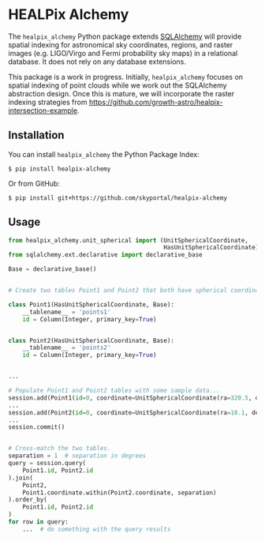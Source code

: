 # HEALPix Alchemy

The `healpix_alchemy` Python package extends [SQLAlchemy] will provide spatial
indexing for astronomical sky coordinates, regions, and raster images (e.g.
LIGO/Virgo and Fermi probability sky maps) in a relational database. It does
not rely on any database extensions.

This package is a work in progress. Initially, `healpix_alchemy` focuses on
spatial indexing of point clouds while we work out the SQLAlchemy abstraction
design. Once this is mature, we will incorporate the raster indexing strategies
from https://github.com/growth-astro/healpix-intersection-example.

## Installation

You can install `healpix_alchemy` the Python Package Index:

    $ pip install healpix-alchemy

Or from GitHub:

    $ pip install git+https://github.com/skyportal/healpix-alchemy

## Usage

```python
from healpix_alchemy.unit_spherical import (UnitSphericalCoordinate,
                                            HasUnitSphericalCoordinate)
from sqlalchemy.ext.declarative import declarative_base

Base = declarative_base()


# Create two tables Point1 and Point2 that both have spherical coordinates.

class Point1(HasUnitSphericalCoordinate, Base):
    __tablename__ = 'points1'
    id = Column(Integer, primary_key=True)


class Point2(HasUnitSphericalCoordinate, Base):
    __tablename__ = 'points2'
    id = Column(Integer, primary_key=True)


...

# Populate Point1 and Point2 tables with some sample data...
session.add(Point1(id=0, coordinate=UnitSphericalCoordinate(ra=320.5, dec=-23.5)))
...
session.add(Point2(id=0, coordinate=UnitSphericalCoordinate(ra=18.1, dec=18.3)))
...
session.commit()


# Cross-match the two tables.
separation = 1  # separation in degrees
query = session.query(
    Point1.id, Point2.id
).join(
    Point2,
    Point1.coordinate.within(Point2.coordinate, separation)
).order_by(
    Point1.id, Point2.id
)
for row in query:
    ...  # do something with the query results
```

[SQLAlchemy]: https://www.sqlalchemy.org
